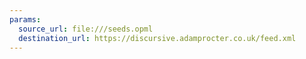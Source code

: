 ```yaml
---
params:
  source_url: file:///seeds.opml
  destination_url: https://discursive.adamprocter.co.uk/feed.xml
---
```

